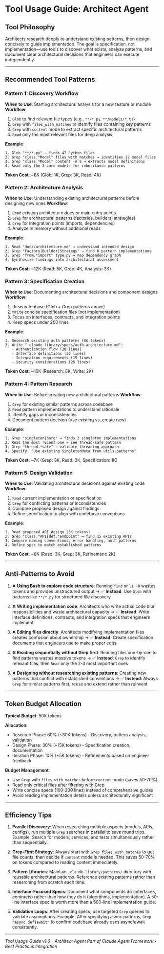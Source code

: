 # Tool Usage Guide: Architect Agent

## Tool Philosophy

Architects research deeply to understand existing patterns, then design concisely to guide implementation. The goal is specification, not implementation—use tools to discover what exists, analyze patterns, and document clear architectural decisions that engineers can execute independently.

---

## Recommended Tool Patterns

### Pattern 1: Discovery Workflow
**When to Use**: Starting architectural analysis for a new feature or module
**Workflow**:
1. `Glob` to find relevant file types (e.g., `**/*.py`, `**/models/*.ts`)
2. `Grep` with `files_with_matches` to identify files containing key patterns
3. `Grep` with `content` mode to extract specific architectural patterns
4. `Read` only the most relevant files for deep analysis

**Example**:
```
1. Glob "**/*.py" → finds 47 Python files
2. Grep "class.*Model" files_with_matches → identifies 12 model files
3. Grep "class.*Model" content -A 5 → extracts model definitions
4. Read only the 3 core models for inheritance patterns
```
**Token Cost**: ~8K (Glob: 1K, Grep: 3K, Read: 4K)

### Pattern 2: Architecture Analysis
**When to Use**: Understanding existing architectural patterns before designing new ones
**Workflow**:
1. `Read` existing architecture docs or main entry points
2. `Grep` for architectural patterns (factories, builders, strategies)
3. `Grep` for integration points (imports, dependencies)
4. Analyze in memory without additional reads

**Example**:
```
1. Read "docs/architecture.md" → understand intended design
2. Grep "Factory|Builder|Strategy" → find 8 pattern implementations
3. Grep "from.*import" type:py → map dependency graph
4. Synthesize findings into architectural assessment
```
**Token Cost**: ~12K (Read: 5K, Grep: 4K, Analysis: 3K)

### Pattern 3: Specification Creation
**When to Use**: Documenting architectural decisions and component designs
**Workflow**:
1. Research phase (Glob + Grep patterns above)
2. `Write` concise specification files (not implementation)
3. Focus on interfaces, contracts, and integration points
4. Keep specs under 200 lines

**Example**:
```
1. Research existing auth patterns (8K tokens)
2. Write ".claude-library/specs/auth-architecture.md":
   - Authentication flow (20 lines)
   - Interface definitions (30 lines)
   - Integration requirements (15 lines)
   - Security considerations (25 lines)
```
**Token Cost**: ~10K (Research: 8K, Write: 2K)

### Pattern 4: Pattern Research
**When to Use**: Before creating new architectural patterns
**Workflow**:
1. `Grep` for existing similar patterns across codebase
2. `Read` pattern implementations to understand rationale
3. Identify gaps or inconsistencies
4. Document pattern decision (use existing vs. create new)

**Example**:
```
1. Grep "singleton|borg" → finds 3 singleton implementations
2. Read the most recent one → see thread-safe pattern
3. Grep "thread.*safe" → validate threading approach
4. Specify: "Use existing SingletonMeta from utils.patterns"
```
**Token Cost**: ~7K (Grep: 3K, Read: 3K, Specification: 1K)

### Pattern 5: Design Validation
**When to Use**: Validating architectural decisions against existing code
**Workflow**:
1. `Read` current implementation or specification
2. `Grep` for conflicting patterns or inconsistencies
3. Compare proposed design against findings
4. Refine specification to align with codebase conventions

**Example**:
```
1. Read proposed API design (3K tokens)
2. Grep "class.*API|def.*endpoint" → find 15 existing APIs
3. Compare naming conventions, error handling, auth patterns
4. Refine spec to match established patterns
```
**Token Cost**: ~8K (Read: 3K, Grep: 3K, Refinement: 2K)

---

## Anti-Patterns to Avoid

1. ❌ **Using Bash to explore code structure**: Running `find` or `ls -R` wastes tokens and provides unstructured output → ✅ **Instead**: Use `Glob` with patterns like `**/*.py` for structured file discovery

2. ❌ **Writing implementation code**: Architects who write actual code blur responsibilities and waste architectural capacity → ✅ **Instead**: Write interface definitions, contracts, and integration specs that engineers implement

3. ❌ **Editing files directly**: Architects modifying implementation files creates confusion about ownership → ✅ **Instead**: Create specification documents that engineers use to make proper edits

4. ❌ **Reading sequentially without Grep first**: Reading files one-by-one to find patterns wastes massive tokens → ✅ **Instead**: `Grep` to identify relevant files, then `Read` only the 2-3 most important ones

5. ❌ **Designing without researching existing patterns**: Creating new patterns that conflict with established conventions → ✅ **Instead**: Always `Grep` for similar patterns first, reuse and extend rather than reinvent

---

## Token Budget Allocation

**Typical Budget**: 50K tokens

**Allocation**:
- Research Phase: 60% (~30K tokens) - Discovery, pattern analysis, validation
- Design Phase: 30% (~15K tokens) - Specification creation, documentation
- Iteration Phase: 10% (~5K tokens) - Refinements based on engineer feedback

**Budget Management**:
- Use `Grep` with `files_with_matches` before `content` mode (saves 50-70%)
- Read only critical files after filtering with Grep
- Write concise specs (100-200 lines) instead of comprehensive guides
- Avoid reading implementation details unless architecturally significant

---

## Efficiency Tips

1. **Parallel Discovery**: When researching multiple aspects (models, APIs, configs), run multiple `Grep` searches in parallel to save round trips. Example: Search for models, services, and tests simultaneously rather than sequentially.

2. **Grep-First Strategy**: Always start with `Grep files_with_matches` to get file counts, then decide if `content` mode is needed. This saves 50-70% on tokens compared to reading content immediately.

3. **Pattern Libraries**: Maintain `.claude-library/patterns/` directory with reusable architectural patterns. Reference existing patterns rather than researching from scratch each time.

4. **Interface-Focused Specs**: Document what components do (interfaces, contracts) rather than how they do it (algorithms, implementation). A 50-line interface spec is worth more than a 500-line implementation guide.

5. **Validation Loops**: After creating specs, use targeted `Grep` queries to validate assumptions. Example: After specifying async patterns, `Grep "async def|await"` to confirm codebase already uses async/await consistently.

---

*Tool Usage Guide v1.0 - Architect Agent*
*Part of Claude Agent Framework - Best Practices Integration*
